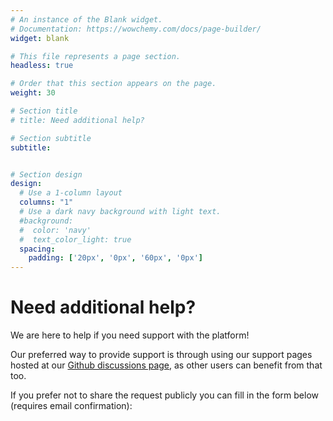 ```yaml
---
# An instance of the Blank widget.
# Documentation: https://wowchemy.com/docs/page-builder/
widget: blank

# This file represents a page section.
headless: true

# Order that this section appears on the page.
weight: 30

# Section title
# title: Need additional help?

# Section subtitle
subtitle: 


# Section design
design:
  # Use a 1-column layout
  columns: "1"
  # Use a dark navy background with light text.
  #background:
  #  color: 'navy'
  #  text_color_light: true
  spacing:
    padding: ['20px', '0px', '60px', '0px']
---
```


<div class="section-heading col-12 mb-3 text-center">
    <h1 class="mb-0" id="needhelp">Need additional help?</h1>
</div>

We are here to help if you need support with the platform! 

Our preferred way to provide support is through using our support pages hosted at our [Github discussions page](https://github.com/alkem-io/alkemio/discussions), as other users can benefit from that too.

If you prefer not to share the request publicly you can fill in the form below (requires email confirmation):

<script charset="utf-8" type="text/javascript" src="//js-eu1.hsforms.net/forms/v2.js"></script>
<script>
  hbspt.forms.create({
	region: "eu1",
	portalId: "25488729",
	formId: "010ecef9-9d4f-4b50-8a1e-9b282f04037b"
});
</script>


